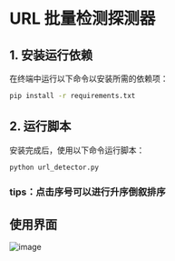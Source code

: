 # URL 批量检测探测器

## 1. 安装运行依赖

在终端中运行以下命令以安装所需的依赖项：

```bash
pip install -r requirements.txt
```
## 2. 运行脚本

安装完成后，使用以下命令运行脚本：


```bash
python url_detector.py
```

### tips：点击序号可以进行升序倒叙排序

## 使用界面

![image](https://github.com/user-attachments/assets/36ff7ed0-4650-4003-8a17-a2e062ff43c3)
